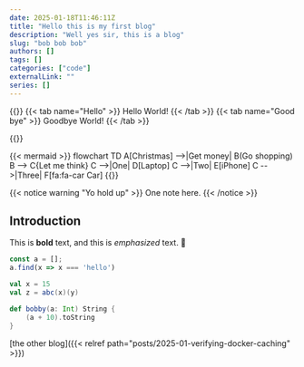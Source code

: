 ```yaml
--- 
date: 2025-01-18T11:46:11Z
title: "Hello this is my first blog"
description: "Well yes sir, this is a blog"
slug: "bob bob bob"
authors: []
tags: []
categories: ["code"]
externalLink: ""
series: []
---
```


{{<tabgroup>}}
{{< tab name="Hello" >}} Hello World! {{< /tab >}}
{{< tab name="Good bye" >}} Goodbye World! {{< /tab >}}

{{</tabgroup>}}


{{< mermaid >}}
flowchart TD
    A[Christmas] -->|Get money| B(Go shopping)
    B --> C{Let me think}
    C -->|One| D[Laptop]
    C -->|Two| E[iPhone]
    C -->|Three| F[fa:fa-car Car]
{{</mermaid>}}


{{< notice warning "Yo hold up" >}}
One note here.
{{< /notice >}}

## Introduction

This is **bold** text, and this is *emphasized* text. :wave:

```ts
const a = [];
a.find(x => x === 'hello')
```


```scala
val x = 15
val z = abc(x)(y)

def bobby(a: Int) String {
    (a + 10).toString
}
```

[the other blog]({{< relref path="posts/2025-01-verifying-docker-caching" >}})
